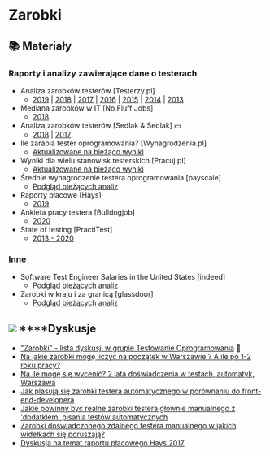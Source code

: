 # Zarobki

## 📚 Materiały

### Raporty i analizy zawierające dane o testerach

* Analiza zarobków testerów \[Testerzy.pl\]
  * [2019](http://testerzy.pl/baza-wiedzy/analiza-zarobkow-testerow-2019-czesc-i) \| [2018](http://www.testerzy.pl/baza-wiedzy/analiza-zarobkow-testerow-2018-czesc-i) \| [2017](http://testerzy.pl/baza-wiedzy/analiza-zarobkow-testerow-2017-czesc-i) \| [2016](http://testerzy.pl/baza-wiedzy/analiza-zarobkow-testerow-2016-czesc-i) \| [2015](http://testerzy.pl/wiesci-ze-swiata-testerow/analiza-zarobkow-testerow-2015-czesc-i) \| [2014](http://testerzy.pl/baza-wiedzy/analiza-zarobkow-testerow-2014-czesc-i) \| [2013](https://testerzy.pl/wiesci-ze-swiata-testerow/analiza-zarobkow-testerow-czesc-1)
* Mediana zarobków w IT \[No Fluff Jobs\]
  * [2018](https://nofluffjobs.com/blog/praca-w-it-mediana-wynagrodzen-w-zaleznosci-od-specjalnosci/)
* Analiza zarobków testerów \[Sedlak & Sedlak\] 💵
  * [2018](https://wynagrodzenia.pl/artykul/zarobki-testerow-oprogramowania-w-2018-roku) \| [2017](https://wynagrodzenia.pl/raport-placowy/raport-placowy-sedlak-amp-sedlak-dla-branzy-it-2017)
* Ile zarabia tester oprogramowania? \[Wynagrodzenia.pl\] 
  * [Aktualizowane na bieżąco wyniki](https://wynagrodzenia.pl/moja-placa/ile-zarabia-tester-oprogramowania)
* Wyniki dla wielu stanowisk testerskich \[Pracuj.pl\]
  * [Aktualizowane na bieżąco wyniki](https://zarobki.pracuj.pl/stanowiska/it-rozwoj-oprogramowania)
* Średnie wynagrodzenie testera oprogramowania \[payscale\]
  * [Podgląd bieżących analiz](https://www.payscale.com/research/PL/Job=Software_Tester/Salary)
* Raporty płacowe \[Hays\] 
  * [2019](https://cloud.email.hays.com/PL_raport)
* Ankieta pracy testera \[Bulldogjob\]
  * [2020](https://bulldogjob.pl/it_report/2020/tester)
* State of testing \[PractiTest\]
  * [2013 - 2020](https://qablog.practitest.com/state-of-testing/)

### Inne

* Software Test Engineer Salaries in the United States \[indeed\]
  * [Podgląd bieżących analiz](https://www.indeed.com/salaries/Software-Test-Engineer-Salaries)
* Zarobki w kraju i za granicą \[glassdoor\] 
  * [Podgląd bieżących analiz](https://www.glassdoor.com/Salaries/index.htm)

## ![](.gitbook/assets/icons8-facebook-50%20%286%29.png) ****Dyskusje

* ["Zarobki" - lista dyskusji w grupie Testowanie Oprogramowania](https://www.facebook.com/groups/141683635854223/post_tags/?post_tag_id=1765794140109823&ref=manage_page) 🏤
* [Na jakie zarobki mogę liczyć na początek w Warszawie ? A ile po 1-2 roku pracy?](https://www.facebook.com/groups/TestowanieOprogramowania/permalink/1309418115747430/?match=emFyb2JraQ%3D%3D) 
* [Na ile mogę się wycenić? 2 lata doświadczenia w testach, automatyk, Warszawa](https://www.facebook.com/groups/TestowanieOprogramowania/permalink/1205366086152634/?match=emFyb2JraQ%3D%3D) 
* [Jak plasują się zarobki testera automatycznego w porównaniu do front-end-developera](https://www.facebook.com/groups/TestowanieOprogramowania/permalink/1202685009754075/?match=emFyb2JraQ%3D%3D) 
* [Jakie powinny być realne zarobki testera głównie manualnego z 'dodatkiem' pisania testów automatycznych](https://www.facebook.com/groups/TestowanieOprogramowania/permalink/1141912895831287/?match=emFyb2JraQ%3D%3D) 
* [Zarobki doświadczonego zdalnego testera manualnego w jakich widełkach się poruszają?](https://www.facebook.com/groups/TestowanieOprogramowania/permalink/1134230916599485/?match=emFyb2JraQ%3D%3D) 
* [Dyskusja na temat raportu płacowego Hays 2017](https://www.facebook.com/groups/TestowanieOprogramowania/permalink/1292137867475455/?match=aGF5cw%3D%3D) 

